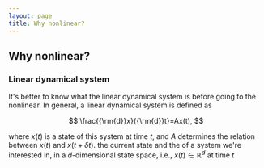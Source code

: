```yaml
---
layout: page
title: Why nonlinear?
---
```


## Why nonlinear?
### Linear dynamical system
It's better to know what the linear dynamical system is before going to the nonlinear. In general, a linear dynamical system is defined as

$$ \frac{{\rm{d}}x}{{\rm{d}}t}=Ax(t), $$

where $x(t)$ is a state of this system at time $t$, and $A$ determines the relation between $x(t)$ and $x(t+{\delta}t)$. the current state and the of a system we're interested in, in a $d$-dimensional state space, i.e., $x(t)\in\mathbb{R}^{d}$ at time $t$ 
